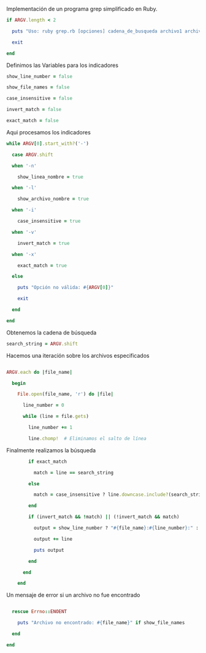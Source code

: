 Implementación de un programa grep simplificado en Ruby.

```ruby
if ARGV.length < 2 

  puts "Uso: ruby grep.rb [opciones] cadena_de_busqueda archivo1 archivo2 ..." 

  exit 

end 
```
Definimos las Variables para los indicadores 

```ruby
show_line_number = false 

show_file_names = false 

case_insensitive = false 

invert_match = false 

exact_match = false 
```
  

Aqui procesamos los indicadores 

```ruby
while ARGV[0].start_with?('-') 

  case ARGV.shift 

  when '-n' 

    show_linea_nombre = true 

  when '-l' 

    show_archivo_nombre = true 

  when '-i' 

    case_insensitive = true 

  when '-v' 

    invert_match = true 

  when '-x' 

    exact_match = true 

  else 

    puts "Opción no válida: #{ARGV[0]}" 

    exit 

  end 

end 
```
  

Obtenemos la cadena de búsqueda 

```ruby
search_string = ARGV.shift 
```
  

Hacemos una iteración sobre los archivos especificados

```ruby

ARGV.each do |file_name| 

  begin 

    File.open(file_name, 'r') do |file| 

      line_number = 0 

      while (line = file.gets) 

        line_number += 1 

        line.chomp!  # Eliminamos el salto de línea 
```
  

Finalmente realizamos la búsqueda 
```ruby
        if exact_match 

          match = line == search_string 

        else 

          match = case_insensitive ? line.downcase.include?(search_string.downcase) : line.include?(search_string) 

        end 

        if (invert_match && !match) || (!invert_match && match) 

          output = show_line_number ? "#{file_name}:#{line_number}:" : "" 

          output += line 

          puts output 

        end 

      end 

    end 
```

Un mensaje de error si un archivo no fue encontrado

```ruby

  rescue Errno::ENOENT 

    puts "Archivo no encontrado: #{file_name}" if show_file_names 

  end 

end 
```
